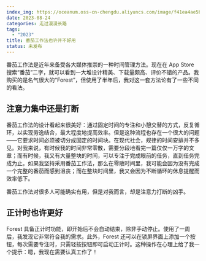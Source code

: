 ```yaml
---
index_img: https://oceanum.oss-cn-chengdu.aliyuncs.com/image/f41ea4ae5b8ec89e53345ad08e38a596.jpg
date: 2023-08-24
categories: 走过漫漫长路
tags:
  - "2023"
title: 番茄工作法也许并不好用
status: 未发布
---
```


番茄工作法是近年来备受各大媒体推崇的一种时间管理方法。现在在 App Store 搜索“番茄”二字，就可以看到一大堆设计精美、下载量颇高、评价不错的产品。我购买的是名气很大的“Forest”，但使用了半年后，我对这一套方法论有了一些不同的看法。

## 注意力集中还是打断

番茄工作法的设计看起来很美好：通过固定时间的专注和小憩交替的方式，反复循环，以实现劳逸结合，最大程度地提高效率。但是这种流程也存在一个很大的问题——它要求时间必须被切分成固定的时间块。在现代社会，规律的时间安排并不多见。对我来说，有时候我的时间非常零散，需要分段地看完一篇仅仅一万字的文章；而有时候，我又有大量整块的时间，可以专注于完成眼前的任务，直到任务完成为止。如果我坚持采用番茄工作法，那么在零散时间里，我可能会因为没有完成一个完整的番茄而感到沮丧；而在整块时间里，我又会因为不断循环的休息提醒而效率低下。

番茄工作法对很多人可能确实有用，但是对我而言，却是注意力打断的凶手。

## 正计时也许更好

Forest 具备正计时功能，即开始后不会自动结束，除非手动停止。使用了一周后，我发现它非常符合我的需求。此外，Forest 还可以在锁屏界面上添加一个按钮，每次需要专注时，只需轻按按钮即可启动正计时。这种操作在心理上给了我一个提示：嗯，我现在需要认真工作了！
